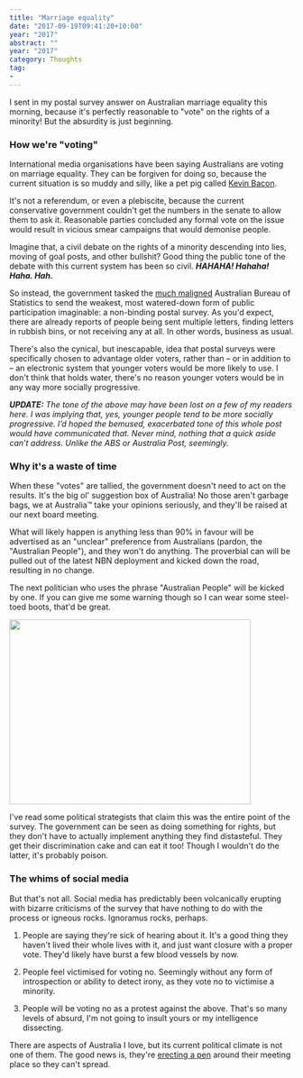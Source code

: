 ```yaml
---
title: "Marriage equality"
date: "2017-09-19T09:41:20+10:00"
year: "2017"
abstract: ""
year: "2017"
category: Thoughts
tag:
- 
---
```

I sent in my postal survey answer on Australian marriage equality this morning, because it's perfectly reasonable to "vote" on the rights of a minority! But the absurdity is just beginning.


### How we're "voting"

International media organisations have been saying Australians are voting on marriage equality. They can be forgiven for doing so, because the current situation is so muddy and silly, like a pet pig called [Kevin Bacon].

It's not a referendum, or even a plebiscite, because the current conservative government couldn't get the numbers in the senate to allow them to ask it. Reasonable parties concluded any formal vote on the issue would result in vicious smear campaigns that would demonise people.

Imagine that, a civil debate on the rights of a minority descending into lies, moving of goal posts, and other bullshit? Good thing the public tone of the debate with this current system has been so civil. ***HAHAHA! Hahaha! Haha. Hah.***

So instead, the government tasked the [much maligned] Australian Bureau of Statistics to send the weakest, most watered-down form of public participation imaginable: a non-binding postal survey. As you'd expect, there are already reports of people being sent multiple letters, finding letters in rubbish bins, or not receiving any at all. In other words, business as usual.

There's also the cynical, but inescapable, idea that postal surveys were specifically chosen to advantage older voters, rather than – or in addition to – an electronic system that younger voters would be more likely to use. I don't think that holds water, there's no reason younger voters would be in any way more socially progressive.

<p style="font-style:italic"><strong>UPDATE:</strong> The tone of the above may have been lost on a few of my readers here. I was implying that, yes, younger people tend to be more socially progressive. I’d hoped the bemused, exacerbated tone of this whole post would have communicated that. Never mind, nothing that a quick aside can’t address. Unlike the ABS or Australia Post, seemingly.</p> 


### Why it's a waste of time

When these "votes" are tallied, the government doesn't need to act on the results. It's the big ol' suggestion box of Australia! No those aren't garbage bags, we at Australia&trade; take your opinions seriously, and they'll be raised at our next board meeting.

What will likely happen is anything less than 90% in favour will be advertised as an "unclear" preference from Australians (pardon, the "Australian People"), and they won't do anything. The proverbial can will be pulled out of the latest NBN deployment and kicked down the road, resulting in no change.

The next politician who uses the phrase "Australian People" will be kicked by one. If you can give me some warning though so I can wear some steel-toed boots, that'd be great.

<p><img src="https://rubenerd.com/files/2017/rainbow-shoes@1x.jpg" srcset="https://rubenerd.com/files/2017/rainbow-shoes@1x.jpg 1x, https://rubenerd.com/files/2017/rainbow-shoes@2x.jpg 2x" alt="" style="width:428px; height:328px" /></p>

I've read some political strategists that claim this was the entire point of the survey. The government can be seen as doing something for rights, but they don't have to actually implement anything they find distasteful. They get their discrimination cake and can eat it too! Though I wouldn't do the latter, it's probably poison.


### The whims of social media

But that's not all. Social media has predictably been volcanically erupting with bizarre criticisms of the survey that have nothing to do with the process or igneous rocks. Ignoramus rocks, perhaps.

1. People are saying they're sick of hearing about it. It's a good thing they haven't lived their whole lives with it, and just want closure with a proper vote. They'd likely have burst a few blood vessels by now. 

2. People feel victimised for voting no. Seemingly without any form of introspection or ability to detect irony, as they vote no to victimise a minority.

3. People will be voting no as a protest against the above. That's so many levels of absurd, I'm not going to insult yours or my intelligence dissecting.

There are aspects of Australia I love, but its current political climate is not one of them. The good news is, they're [erecting a pen] around their meeting place so they can't spread.

[much maligned]: https://www.efa.org.au/privacy/census-2016/ "Electronic Frontiers Australia: The 2016 Census"
[Kevin Bacon]: https://thegrounds.com.au/kevin-bacon-gettin-piggy-with-it/
[erecting a pen]: http://www.smh.com.au/federal-politics/political-opinion/a-plague-on-both-your-houses-parliament-gets-a-new-fence-20170912-gyfkah.html

